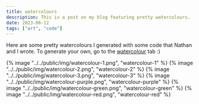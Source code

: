 ```yaml
---
title: watercolours
description: This is a post on my blog featuring pretty watercolours.
date: 2023-06-12
tags: ["art", "code"]
---
```


Here are some pretty watercolours I generated with some code that Nathan and I wrote. To generate your own, go to the <a href="/watercolour/">watercolour</a> tab :)

{% image "../../public/img/watercolour-1.png", "watercolour-1" %}
{% image "../../public/img/watercolour-2.png", "watercolour-2" %}
{% image "../../public/img/watercolour-3.png", "watercolour-3" %}
{% image "../../public/img/watercolour-purple.png", "watercolour-purple" %}
{% image "../../public/img/watercolour-green.png", "watercolour-green" %}
{% image "../../public/img/watercolour-red.png", "watercolour-red" %}
